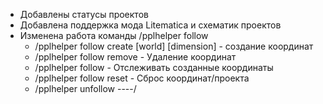 - Добавлены статусы проектов
- Добавлена поддержка мода Litematica и схематик проектов
- Изменена работа команды /pplhelper follow
  - /pplhelper follow create <name> <x> <z> [world] [dimension] - создание координат
  - /pplhelper follow remove <name> - Удаление координат
  - /pplhelper follow <name> - Отслеживать созданные координаты
  - /pplhelper follow reset - Сброс координат/проекта
  - /pplhelper unfollow ----/